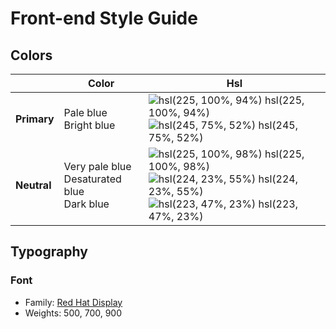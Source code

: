 # Front-end Style Guide

## Colors

|             | **Color**                                       | **Hsl**                                                                                                                                                                                                                                                                      |
| ----------- | ----------------------------------------------- | ---------------------------------------------------------------------------------------------------------------------------------------------------------------------------------------------------------------------------------------------------------------------------- |
| **Primary** | Pale blue<br>Bright blue                        | ![hsl(225, 100%, 94%)](https://via.placeholder.com/10/e0e8ff?text=+) hsl(225, 100%, 94%)<br>![hsl(245, 75%, 52%)](https://via.placeholder.com/10/3829e0?text=+) hsl(245, 75%, 52%)                                                                                           |
| **Neutral** | Very pale blue<br>Desaturated blue<br>Dark blue | ![hsl(225, 100%, 98%)](https://via.placeholder.com/10/f5f7ff?text=+) hsl(225, 100%, 98%)<br>![hsl(224, 23%, 55%)](https://via.placeholder.com/10/7280a7?text=+) hsl(224, 23%, 55%)<br>![hsl(223, 47%, 23%)](https://via.placeholder.com/10/1f2f56?text=+) hsl(223, 47%, 23%) |

## Typography

### Font

-   Family: [Red Hat Display](https://fonts.google.com/specimen/Red+Hat+Display)
-   Weights: 500, 700, 900

